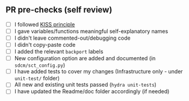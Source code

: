 ## PR pre-checks (self review)
<!--- Put an `x` in all the boxes that apply: -->
- [ ] I followed [KISS principle](https://en.wikipedia.org/wiki/KISS_principle)
- [ ] I gave variables/functions meaningful self-explanatory names
- [ ] I didn't leave commented-out/debugging code
- [ ] I didn't copy-paste code
- [ ] I added the relevant `backport` labels
- [ ] New configuration option are added and documented (in `sdcm/sct_config.py`)
- [ ] I have added tests to cover my changes (Infrastructure only - under `unit-test/` folder)
- [ ] All new and existing unit tests passed (`hydra unit-tests`)
- [ ] I have updated the Readme/doc folder accordingly (if needed)
